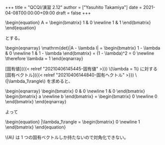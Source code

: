 +++
title = "QCQI/演習 2.12"
author = ["Yasuhito Takamiya"]
date = 2021-04-08T00:00:00+09:00
draft = false
+++

\begin{equation}
  A =
  \begin{bmatrix}
    1 & 0 \newline
    1 & 1
  \end{bmatrix}
\end{equation}

とする。

\begin{eqnarray}
  \mathrm{det}|A - \lambda I| = \begin{bmatrix}
    1 - \lambda & 0 \newline
    1 & 1 - \lambda
  \end{bmatrix} =
  (1 - \lambda)^2 = 0 \newline \therefore \lambda = 1
\end{eqnarray}

[固有値]({{< relref "20210406145445-固有値" >}}) \\(\lambda = 1\\) に対する[固有ベクトル]({{< relref "20210406144840-固有ヘクトル" >}}) \\(|\lambda\_1\rangle\\) を求めると、

\begin{eqnarray}
  \begin{bmatrix}
    0 & 0 \newline
    1 & 0
  \end{bmatrix}
  \begin{bmatrix}
    a \newline
    b
  \end{bmatrix} =
  \begin{bmatrix}
    0 \newline
    0
  \end{bmatrix}
\end{eqnarray}

よって

\begin{equation}
  |\lambda\_1\rangle =
  \begin{bmatrix}
    0 \newline
    1
  \end{bmatrix}
\end{equation}

\\(A\\) は 1 つの固有ベクトルしか持たないので対角化できない。
